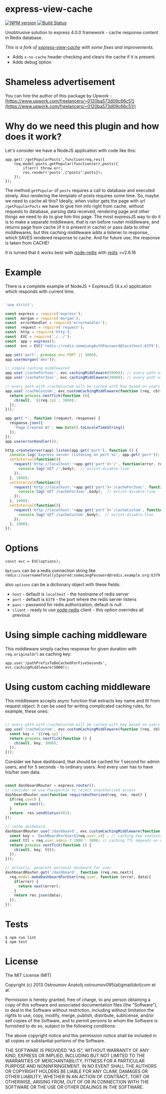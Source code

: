 express-view-cache
==================
[![NPM version](https://badge.fury.io/js/express-view-cache.svg)](http://badge.fury.io/js/express-view-cache)
[![Build Status](https://travis-ci.org/vodolaz095/express-view-cache.png)](https://travis-ci.org/vodolaz095/express-view-cache)

Unobtrusive solution to express 4.0.0 framework - cache response content in Redis database.

*This is a fork of [express-view-cache](https://github.com/vodolaz095/express-view-cache) with some fixes and improvements.*

- Adds `x-no-cache` header checking and clears the cache if it is present.
- Adds debug option

Shameless advertisement
==================
You can hire the author of this package by Upwork - [https://www.upwork.com/freelancers/~0120ba573d09c66c51](https://www.upwork.com/freelancers/~0120ba573d09c66c51/)


Why do we need this plugin and how does it work?
==================

Let's consider we have a NodeJS application with code like this:

    app.get('/getPopularPosts',function(req,res){
        req.model.posts.getPopular(function(err,posts){
            if(err) throw err;
            res.render('posts',{"posts":posts});
        });
    });

The method `getPopular` of `posts` requires a call to database and executed slowly. Also rendering the template of posts
requires some time. So, maybe we need to cache all this? Ideally, when visitor gets the page with url  `/getPopularPosts`
we have to give him info right from cache, without requests to database, parsing data received, rendering page and other things
we need to do to give him this page. The most expressJS way to do it is to make a separate middleware, that is ran before
router middleware, and returns page from cache (if it is present in cache) or pass data to other middlewares, but this caching
middleware adds a listener to response, which SAVES rendered response to cache. And for future use, the response is taken from CACHE!

It is turned that it works best with [node-redis](https://github.com/mranney/node_redis) with [redis](http://redis.io) >v2.6.16



Example
==================
There is a complete example of NodeJS + ExpressJS (4.x.x) application which responds with current time.

```javascript

'use strict';

const express = require('express');
const  morgan = require('morgan');
const  errorHandler = require('errorhandler');
const  request = require('request');
const  http = require('http');
const  EVC = require('./../');
const  app = express();
const  evc = EVC('redis://redis:someLongAuthPassword@localhost:6379');

app.set('port', process.env.PORT || 3000);
app.use(morgan('dev'));

// simple caching middlewared
app.use('/cacheFor5sec', evc.cachingMiddleware(5000)); // every path with prefix /cacheFor5sec is cached for 5 seconds
app.use('/cacheFor3sec', evc.cachingMiddleware(3000)); // every path with prefix /cacheFor3sec is cached for 3 seconds

// every path with /cacheCustom will be cached with key based on users IP  and ttl 3 seconds
app.use('/cacheCustom', evc.customCachingMiddleware(function (req, cb){
  return process.nextTick(function (){
    cb(null, `${req.ip}`, 3000);
  });
}));

app.get('*', function (request, response) {
  response.json({
    'Page Created At': new Date().toLocaleTimeString()
  });
});
app.use(errorHandler());

http.createServer(app).listen(app.get('port'), function () {
  console.log('Express server listening on port %s', app.get('port')); // eslint-disable-line
  setInterval(function(){
    request('http://localhost:'+app.get('port')+'/', function(error, response, body){
      console.log('GET /',body);  // eslint-disable-line
    });
  }, 1000);
  setInterval(function(){
    request('http://localhost:'+app.get('port')+'/cacheFor3sec', function(error, response, body){
      console.log('GET /cacheFor3sec',body);  // eslint-disable-line
    });
  }, 1000);
  setInterval(function(){
    request('http://localhost:'+app.get('port')+'/cacheCustom', function(error, response, body){
      console.log('GET /cacheCustom',body);  // eslint-disable-line
    });
  }, 1000);
});


```


Options
==================

    const evc = EVC(options);

`Options` can be a redis connection string like `redis://usernameTotallyIgnored:someLongPassword@redis.example.org:6379`

also `options` can be a dictionary object with these fields:

* `host` - default is `localhost` - the hostname of redis server
* `port` - default is `6379` - the port where the redis server listens
* `pass` - password for redis authorization, default is null
* `client` - ready to use [node-redis](https://www.npmjs.com/package/redis) client - this option overrides all previous

Using simple caching middleware
=======================

This middleware simply caches response for given duration with `req.originalUrl` as caching key:

    app.use('/pathPrefixToBeCachedForFiveSeconds', evc.cachingMiddleware(5000));


Using custom caching middleware
=======================

This middleware accepts async function that extracts key name and ttl from request object.
It can be used for writing complicated caching rules, for example, these ones:


```javascript

// every path with /cacheCustom will be cached with key based on users IP  and ttl 3 seconds
app.use('/cacheCustom', evc.customCachingMiddleware(function (req, cb) {
  const key = `${req.ip}`;
  return process.nextTick(function () {
    cb(null, key, 3000);
  });
}));
```

Consider we have dashboard, that should be cached for 1 second for admin users, and for 5 seconds - to ordinary users.
And every user has to have his/her own data.

```javascript

const dashboardRouter = express.router();
// consider we use PassportJS to reject unauthorized access
dashboardRouter.use(function requireAuthorized(req, res, next) {
  if(req.user) {
    return next();
  }
  return  res.sendStatus(401);
});

// cache dashboard 
dashboardRouter.use('/dashboard', evc.customCachingMiddleware(function (req, cb) {
  const key = `DashBoardForUser${req.user.id}`; // caching key contains useds ID
  const ttl = req.user.admin ? 1000 : 5000; // caching TTL depends on users permissions
  return process.nextTick(function () {
    cb(null, key, ttl);
  });
}));

// actually, generate personal dasboard for user
dashboardRouter.get('/dashboard', function (req,res,next){
  req.model.makeDashboardForUser(req.user, function (error, data){
    if(error) {
      return next(error);
    }
    return res.json(data);
  });
});


```




Tests
==================

    $ npm run lint
    $ npm test

License
====================
The MIT License (MIT)

Copyright (c) 2013 Ostroumov Anatolij ostroumov095(at)gmail(dot)com et al.

Permission is hereby granted, free of charge, to any person obtaining a copy of
this software and associated documentation files (the "Software"), to deal in
the Software without restriction, including without limitation the rights to
use, copy, modify, merge, publish, distribute, sublicense, and/or sell copies of
the Software, and to permit persons to whom the Software is furnished to do so,
subject to the following conditions:

The above copyright notice and this permission notice shall be included in all
copies or substantial portions of the Software.

THE SOFTWARE IS PROVIDED "AS IS", WITHOUT WARRANTY OF ANY KIND, EXPRESS OR
IMPLIED, INCLUDING BUT NOT LIMITED TO THE WARRANTIES OF MERCHANTABILITY, FITNESS
FOR A PARTICULAR PURPOSE AND NONINFRINGEMENT. IN NO EVENT SHALL THE AUTHORS OR
COPYRIGHT HOLDERS BE LIABLE FOR ANY CLAIM, DAMAGES OR OTHER LIABILITY, WHETHER
IN AN ACTION OF CONTRACT, TORT OR OTHERWISE, ARISING FROM, OUT OF OR IN
CONNECTION WITH THE SOFTWARE OR THE USE OR OTHER DEALINGS IN THE SOFTWARE.


